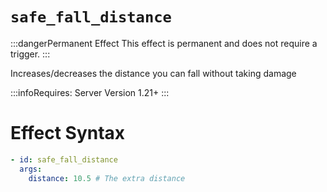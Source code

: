 # `safe_fall_distance`
:::dangerPermanent Effect
This effect is permanent and does not require a trigger.
:::

Increases/decreases the distance you can fall without taking damage

:::infoRequires:
Server Version 1.21+
:::

# Effect Syntax
```yaml
- id: safe_fall_distance
  args:
    distance: 10.5 # The extra distance
```